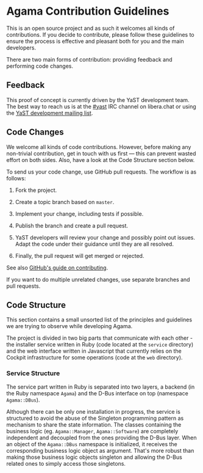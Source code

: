 # Agama Contribution Guidelines

This is an open source project and as such it welcomes all kinds of
contributions. If you decide to contribute, please follow these guidelines to
ensure the process is effective and pleasant both for you and the main
developers.

There are two main forms of contribution: providing feedback and performing code
changes.

## Feedback

This proof of concept is currently driven by the YaST development team. The
best way to reach us is at the [#yast](https://web.libera.chat/#yast) IRC
channel on libera.chat or using the [YaST development mailing
list](http://lists.opensuse.org/yast-devel/).

## Code Changes

We welcome all kinds of code contributions. However, before making any
non-trivial contribution, get in touch with us first — this can prevent wasted
effort on both sides. Also, have a look at the Code Structure section below.

To send us your code change, use GitHub pull requests. The workflow is as
follows:

  1. Fork the project.

  2. Create a topic branch based on `master`.

  3. Implement your change, including tests if possible.

  4. Publish the branch and create a pull request.

  5. YaST developers will review your change and possibly point out issues.
     Adapt the code under their guidance until they are all resolved.

  6. Finally, the pull request will get merged or rejected.

See also [GitHub's guide on
contributing](https://help.github.com/articles/fork-a-repo).

If you want to do multiple unrelated changes, use separate branches and pull
requests.

## Code Structure

This section contains a small unsorted list of the principles and guidelines we
are trying to observe while developing Agama.

The project is divided in two big parts that communicate with each other - the
installer service written in Ruby (code located at the `service` directory) and
the web interface written in Javascript that currently relies on the Cockpit
infrastructure for some operations (code at the `web` directory).

### Service Structure

The service part written in Ruby is separated into two layers, a backend (in the
Ruby namespace `Agama`) and the D-Bus interface on top (namespace
`Agama::DBus`).

Although there can be only one installation in progress, the service is
structured to avoid the abuse of the Singleton programming pattern as mechanism
to share the state information. The classes containing the business logic (eg.
`Agama::Manager`, `Agama::Software`) are completely independent and
decoupled from the ones providing the D-Bus layer. When an object of the
`Agama::DBus` namespace is initialized, it receives the corresponding
business logic object as argument. That's more robust than making those business
logic objects singleton and allowing the D-Bus related ones to simply access
those singletons.

